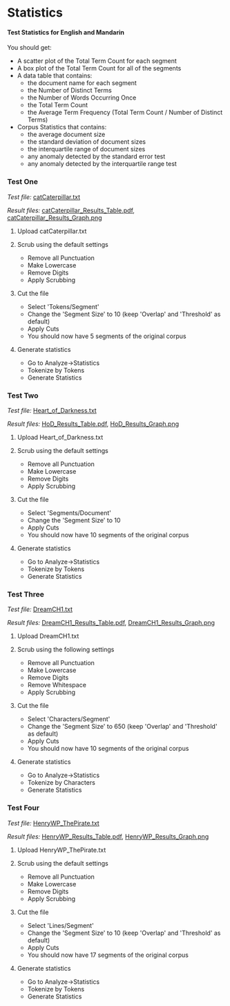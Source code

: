 # Statistics

#### Test Statistics for English and Mandarin 

You should get:
- A scatter plot of the Total Term Count for each segment
- A box plot of the Total Term Count for all of the segments
- A data table that contains:
    - the document name for each segment
    - the Number of Distinct Terms
    - the Number of Words Occurring Once
    - the Total Term Count
    - the Average Term Frequency (Total Term Count / Number of Distinct Terms)
- Corpus Statistics that contains:
    - the average document size
    - the standard deviation of document sizes
    - the interquartile range of document sizes
    - any anomaly detected by the standard error test
    - any anomaly detected by the interquartile range test

### Test One

*Test file:* [catCaterpillar.txt](https://github.com/WheatonCS/Lexos/blob/master/test/test_suite/Statistics/Stats_How_To_Use/FilesToUse/catCaterpillar.txt)

*Result files:* [catCaterpillar_Results_Table.pdf](https://github.com/WheatonCS/Lexos/blob/master/test/test_suite/Statistics/Stats_How_To_Use/ResultsToExpect/catCaterpillar_Results_Table.pdf), [catCaterpillar_Results_Graph.png](https://github.com/WheatonCS/Lexos/blob/master/test/test_suite/Statistics/Stats_How_To_Use/ResultsToExpect/catCaterpillar_Results_Graph.png)

1. Upload catCaterpillar.txt

2. Scrub using the default settings
	- Remove all Punctuation
	- Make Lowercase
	- Remove Digits
	- Apply Scrubbing
	
3. Cut the file
	- Select 'Tokens/Segment'
	- Change the 'Segment Size' to 10 (keep 'Overlap' and 'Threshold' as default)
	- Apply Cuts 
	- You should now have 5 segments of the original corpus
	
4. Generate statistics
	- Go to Analyze->Statistics
	- Tokenize by Tokens 
	- Generate Statistics

### Test Two

*Test file:* [Heart_of_Darkness.txt](https://github.com/WheatonCS/Lexos/blob/master/test/test_suite/Statistics/Stats_How_To_Use/FilesToUse/Heart_of_Darkness.txt)

*Result files:* [HoD_Results_Table.pdf](https://github.com/WheatonCS/Lexos/blob/master/test/test_suite/Statistics/Stats_How_To_Use/ResultsToExpect/HoD_Results_Table.pdf), [HoD_Results_Graph.png](https://github.com/WheatonCS/Lexos/blob/master/test/test_suite/Statistics/Stats_How_To_Use/ResultsToExpect/HoD_Results_Graph.png)

1. Upload Heart_of_Darkness.txt

2. Scrub using the default settings
	- Remove all Punctuation
	- Make Lowercase
	- Remove Digits
	- Apply Scrubbing
	
3. Cut the file
	- Select 'Segments/Document'
	- Change the 'Segment Size' to 10
	- Apply Cuts 
	- You should now have 10 segments of the original corpus
	
4. Generate statistics
	- Go to Analyze->Statistics
	- Tokenize by Tokens 
	- Generate Statistics


### Test Three

*Test file:* [DreamCH1.txt](https://github.com/WheatonCS/Lexos/blob/master/test/test_suite/Statistics/Stats_How_To_Use/FilesToUse/DreamCH1.txt)

*Result files:* [DreamCH1_Results_Table.pdf](https://github.com/WheatonCS/Lexos/blob/master/test/test_suite/Statistics/Stats_How_To_Use/ResultsToExpect/DreamCH1_Results_Table.pdf), [DreamCH1_Results_Graph.png](https://github.com/WheatonCS/Lexos/blob/master/test/test_suite/Statistics/Stats_How_To_Use/ResultsToExpect/DreamCH1_Results_Grapj.png)

1. Upload DreamCH1.txt

2. Scrub using the following settings
	- Remove all Punctuation
	- Make Lowercase
	- Remove Digits
	- Remove Whitespace
	- Apply Scrubbing
	
3. Cut the file
	- Select 'Characters/Segment'
	- Change the 'Segment Size' to 650 (keep 'Overlap' and 'Threshold' as default)
	- Apply Cuts 
	- You should now have 10 segments of the original corpus
	
4. Generate statistics
	- Go to Analyze->Statistics
	- Tokenize by Characters
	- Generate Statistics

### Test Four

*Test file:* [HenryWP_ThePirate.txt](https://github.com/WheatonCS/Lexos/blob/master/test/test_suite/Statistics/Stats_How_To_Use/FilesToUse/HenryWP_ThePirate.txt)

*Result files:* [HenryWP_Results_Table.pdf](https://github.com/WheatonCS/Lexos/blob/master/test/test_suite/Statistics/Stats_How_To_Use/ResultsToExpect/HenryWP_Results_Table.pdf), [HenryWP_Results_Graph.png](https://github.com/WheatonCS/Lexos/blob/master/test/test_suite/Statistics/Stats_How_To_Use/ResultsToExpect/HenryWP_Results_Graph.png)

1. Upload HenryWP_ThePirate.txt

2. Scrub using the default settings
	- Remove all Punctuation
	- Make Lowercase
	- Remove Digits
	- Apply Scrubbing
	
3. Cut the file
	- Select 'Lines/Segment'
	- Change the 'Segment Size' to 10 (keep 'Overlap' and 'Threshold' as default)
	- Apply Cuts 
	- You should now have 17 segments of the original corpus
	
4. Generate statistics
	- Go to Analyze->Statistics
	- Tokenize by Tokens 
	- Generate Statistics
